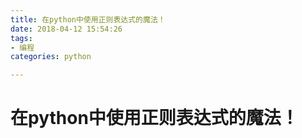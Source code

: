```yaml
---
title: 在python中使用正则表达式的魔法！
date: 2018-04-12 15:54:26
tags:
- 编程
categories: python

---
```


# 在python中使用正则表达式的魔法！


##
